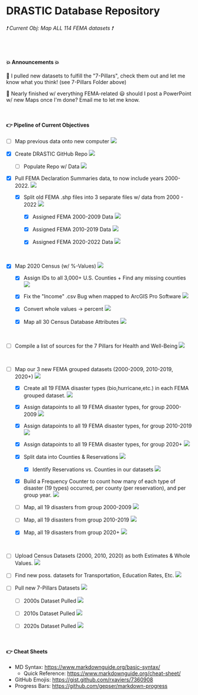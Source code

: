 # DRASTIC Database Repository

###### :exclamation: Current Obj: Map ALL 114 FEMA datasets :exclamation:


<br>


#### :boom: Announcements :boom:
📌 I pulled new datasets to fulfill the "7-Pillars", check them out and let me know what you think! (see 7-Pillars Folder above)

📌 Nearly finished w/ everything FEMA-related :smiley: should I post a PowerPoint w/ new Maps once I'm done? Email me to let me know.

<br>


#### :point_right: Pipeline of Current Objectives
- [ ] Map previous data onto new computer  ![](https://geps.dev/progress/70)

- [X] Create DRASTIC GitHub Repo  ![](https://geps.dev/progress/100)

  - [ ] Populate Repo w/ Data  ![](https://geps.dev/progress/55)

- [X] Pull FEMA Declaration Summaries data, to now include years 2000-2022.  ![](https://geps.dev/progress/100)

  - [X] Split old FEMA .shp files into 3 separate files w/ data from 2000 - 2022  ![](https://geps.dev/progress/100)
  
    - [X] Assigned FEMA 2000-2009 Data  ![](https://geps.dev/progress/100)
    
    - [X] Assigned FEMA 2010-2019 Data  ![](https://geps.dev/progress/100)
    
    - [X] Assigned FEMA 2020-2022 Data  ![](https://geps.dev/progress/100)
 
</br>
 
- [X] Map 2020 Census (w/ %-Values)  ![](https://geps.dev/progress/100)

  - [X] Assign IDs to all 3,000+ U.S. Counties + Find any missing counties  ![](https://geps.dev/progress/100)
  
  - [X] Fix the "Income" .csv Bug when mapped to ArcGIS Pro Software  ![](https://geps.dev/progress/100)

  - [X] Convert whole values -> percent  ![](https://geps.dev/progress/100)
  
  - [X] Map all 30 Census Database Attributes  ![](https://geps.dev/progress/100)

</br>

- [ ] Compile a list of sources for the 7 Pillars for Health and Well-Being  ![](https://geps.dev/progress/88)

</br>

- [ ] Map our 3 new FEMA grouped datasets (2000-2009, 2010-2019, 2020+)  ![](https://geps.dev/progress/87)

  - [X] Create all 19 FEMA disaster types (bio,hurricane,etc.) in each FEMA grouped dataset.  ![](https://geps.dev/progress/100)

  - [X] Assign datapoints to all 19 FEMA disaster types, for group 2000-2009  ![](https://geps.dev/progress/100)
  
  - [X] Assign datapoints to all 19 FEMA disaster types, for group 2010-2019  ![](https://geps.dev/progress/100)
  
  - [X] Assign datapoints to all 19 FEMA disaster types, for group 2020+  ![](https://geps.dev/progress/100)
  
  - [X] Split data into Counties & Reservations  ![](https://geps.dev/progress/100)
  
    - [X] Identify Reservations vs. Counties in our datasets  ![](https://geps.dev/progress/100)
  
  - [X] Build a Frequency Counter to count how many of each type of disaster (19 types) occurred, per county (per reservation), and per group year.  ![](https://geps.dev/progress/100)
  
  - [ ] Map, all 19 disasters from group 2000-2009  ![](https://geps.dev/progress/50)
  
  - [ ] Map, all 19 disasters from group 2010-2019  ![](https://geps.dev/progress/50)
    
  - [X] Map, all 19 disasters from group 2020+  ![](https://geps.dev/progress/100)

</br>

- [ ] Upload Census Datasets (2000, 2010, 2020) as both Estimates & Whole Values.  ![](https://geps.dev/progress/33)

- [ ] Find new poss. datasets for Transportation, Education Rates, Etc. ![](https://geps.dev/progress/75)

- [ ] Pull new 7-Pillars Datasets  ![](https://geps.dev/progress/00)

  - [ ] 2000s Dataset Pulled  ![](https://geps.dev/progress/00)

  - [ ] 2010s Dataset Pulled  ![](https://geps.dev/progress/00)

  - [ ] 2020s Dataset Pulled  ![](https://geps.dev/progress/00)

<br>


#### :point_right: Cheat Sheets
- MD Syntax: <https://www.markdownguide.org/basic-syntax/>
  - Quick Reference: <https://www.markdownguide.org/cheat-sheet/>
- GitHub Emojis: <https://gist.github.com/rxaviers/7360908>
- Progress Bars: <https://github.com/gepser/markdown-progress>
